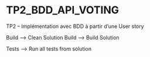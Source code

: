 # TP2_BDD_API_VOTING
TP2 – Implémentation avec BDD à partir d’une User story

Build --> Clean Solution
Build --> Build Solution 

Tests --> Run all tests from solution
